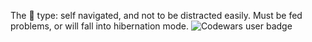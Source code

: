 The 🦔 type: self navigated, and not to be distracted easily. Must be fed problems, or will fall into hibernation mode.
![Codewars user badge](https://www.codewars.com/users/chomp/badges/micro "https://www.codewars.com/users/chomp/completed")
